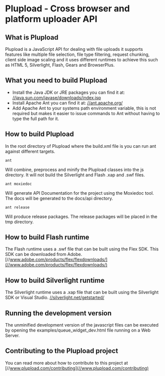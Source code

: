 Plupload - Cross browser and platform uploader API
===================================================

What is Plupload
-----------------
Plupload is a JavaScript API for dealing with file uploads it supports features like multiple file selection, file type filtering,
request chunking, client side image scaling and it uses different runtimes to achieve this such as HTML 5, Silverlight, Flash, Gears and BrowserPlus.

What you need to build Plupload
-------------------------------
* Install the Java JDK or JRE packages you can find it at: [//java.sun.com/javase/downloads/index.jsp](//java.sun.com/javase/downloads/index.jsp)
* Install Apache Ant you can find it at: [//ant.apache.org/](//ant.apache.org/)
* Add Apache Ant to your systems path environment variable, this is not required but makes it easier to issue commands to Ant without having to type the full path for it.

How to build Plupload
----------------------

In the root directory of Plupload where the build.xml file is you can run ant against different targets.

`ant`

Will combine, preprocess and minify the Plupload classes into the js directory. It will not build the Silverlight and Flash .xap and .swf files.

`ant moxiedoc`

Will generate API Documentation for the project using the Moxiedoc tool. The docs will be generated to the docs/api directory.

`ant release`

Will produce release packages. The release packages will be placed in the tmp directory.

How to build Flash runtime
---------------------------
The Flash runtime uses a .swf file that can be built using the Flex SDK. This SDK can be downloaded from Adobe. [//www.adobe.com/products/flex/flexdownloads/](//www.adobe.com/products/flex/flexdownloads/)

How to build Silverlight runtime
---------------------------------
The Silverlight runtime uses a .xap file that can be built using the Silverlight SDK or Visual Studio. [//silverlight.net/getstarted/](//silverlight.net/getstarted/)

Running the development version
--------------------------------
The unminified development version of the javascript files can be executed by opening the examples/queue_widget_dev.html file running on a Web Server.

Contributing to the Plupload project
-------------------------------------
You can read more about how to contribute to this project at [//www.plupload.com/contributing](//www.plupload.com/contributing)
